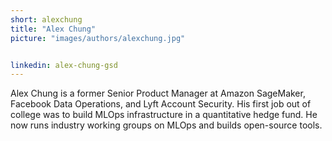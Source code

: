 ```yaml
---
short: alexchung
title: "Alex Chung"
picture: "images/authors/alexchung.jpg"


linkedin: alex-chung-gsd
---
```


Alex Chung is a former Senior Product Manager at Amazon SageMaker, Facebook Data Operations, and Lyft Account Security. His first job out of college was to build MLOps infrastructure in a quantitative hedge fund. He now runs industry working groups on MLOps and builds open-source tools.